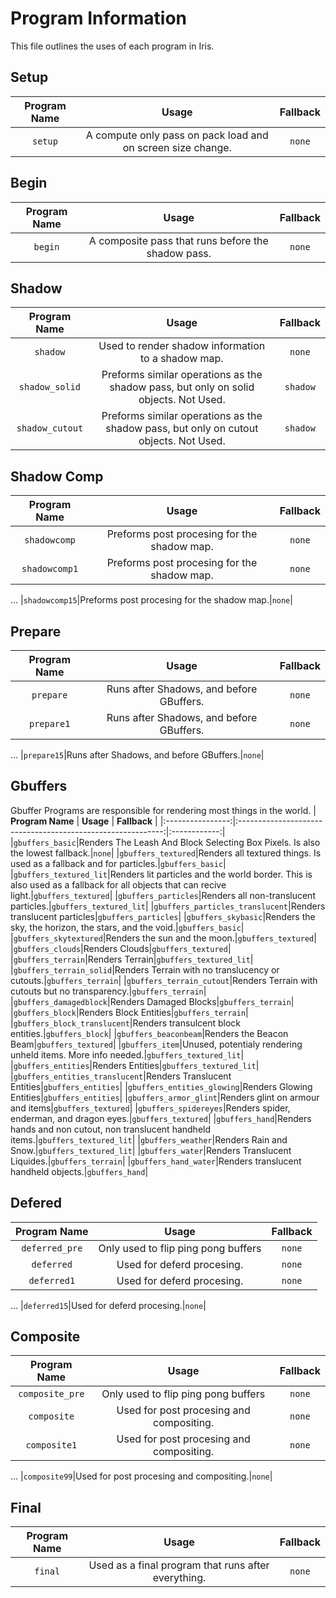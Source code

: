 # Program Information
This file outlines the uses of each program in Iris.


## Setup
| **Program Name** |                         **Usage**                         | **Fallback** |
|:----------------:|:-----------------------------------------------------------:|:------------:|
|`setup`|A compute only pass on pack load and on screen size change.|`none`|

## Begin
| **Program Name** |                         **Usage**                         | **Fallback** |
|:----------------:|:-----------------------------------------------------------:|:------------:|
|`begin`|A composite pass that runs before the shadow pass.|`none`|

## Shadow
| **Program Name** |                         **Usage**                         | **Fallback** |
|:----------------:|:-----------------------------------------------------------:|:------------:|
|`shadow`|Used to render shadow information to a shadow map.|`none`|
|`shadow_solid`|Preforms similar operations as the shadow pass, but only on solid objects. Not Used.|`shadow`|
|`shadow_cutout`|Preforms similar operations as the shadow pass, but only on cutout objects. Not Used.|`shadow`|

## Shadow Comp
| **Program Name** |                         **Usage**                         | **Fallback** |
|:----------------:|:-----------------------------------------------------------:|:------------:|
|`shadowcomp`|Preforms post procesing for the shadow map.|`none`|
|`shadowcomp1`|Preforms post procesing for the shadow map.|`none`|
...
|`shadowcomp15`|Preforms post procesing for the shadow map.|`none`|

## Prepare
| **Program Name** |                         **Usage**                         | **Fallback** |
|:----------------:|:-----------------------------------------------------------:|:------------:|
|`prepare`|Runs after Shadows, and before GBuffers.|`none`|
|`prepare1`|Runs after Shadows, and before GBuffers.|`none`|
...
|`prepare15`|Runs after Shadows, and before GBuffers.|`none`|

## Gbuffers
Gbuffer Programs are responsible for rendering most things in the world.
| **Program Name** |                         **Usage**                         | **Fallback** |
|:----------------:|:-----------------------------------------------------------:|:------------:|
|`gbuffers_basic`|Renders The Leash And Block Selecting Box Pixels. Is also the lowest fallback.|`none`|
|`gbuffers_textured`|Renders all textured things. Is used as a fallback and for particles.|`gbuffers_basic`|
|`gbuffers_textured_lit`|Renders lit particles and the world border. This is also used as a fallback for all objects that can recive light.|`gbuffers_textured`|
|`gbuffers_particles`|Renders all non-translucent particles.|`gbuffers_textured_lit`|
|`gbuffers_particles_translucent`|Renders translucent particles|`gbuffers_particles`|
|`gbuffers_skybasic`|Renders the sky, the horizon, the stars, and the void.|`gbuffers_basic`|
|`gbuffers_skytextured`|Renders the sun and the moon.|`gbuffers_textured`|
|`gbuffers_clouds`|Renders Clouds|`gbuffers_textured`|
|`gbuffers_terrain`|Renders Terrain|`gbuffers_textured_lit`|
|`gbuffers_terrain_solid`|Renders Terrain with no translucency or cutouts.|`gbuffers_terrain`|
|`gbuffers_terrain_cutout`|Renders Terrain with cutouts but no transparency.|`gbuffers_terrain`|
|`gbuffers_damagedblock`|Renders Damaged Blocks|`gbuffers_terrain`|
|`gbuffers_block`|Renders Block Entities|`gbuffers_terrain`|
|`gbuffers_block_translucent`|Renders transulcent block entities.|`gbuffers_block`|
|`gbuffers_beaconbeam`|Renders the Beacon Beam|`gbuffers_textured`|
|`gbuffers_item`|Unused, potentialy rendering unheld items. More info needed.|`gbuffers_textured_lit`|
|`gbuffers_entities`|Renders Entities|`gbuffers_textured_lit`|
|`gbuffers_entities_translucent`|Renders Translucent Entities|`gbuffers_entities`|
|`gbuffers_entities_glowing`|Renders Glowing Entities|`gbuffers_entities`|
|`gbuffers_armor_glint`|Renders glint on armour and items|`gbuffers_textured`|
|`gbuffers_spidereyes`|Renders spider, enderman, and dragon eyes.|`gbuffers_textured`|
|`gbuffers_hand`|Renders hands and non cutout, non translucent handheld items.|`gbuffers_textured_lit`|
|`gbuffers_weather`|Renders Rain and Snow.|`gbuffers_textured_lit`|
|`gbuffers_water`|Renders Translucent Liquides.|`gbuffers_terrain`|
|`gbuffers_hand_water`|Renders translucent handheld objects.|`gbuffers_hand`|

## Defered
| **Program Name** |                         **Usage**                         | **Fallback** |
|:----------------:|:-----------------------------------------------------------:|:------------:|
|`deferred_pre`|Only used to flip ping pong buffers|`none`|
|`deferred`|Used for deferd procesing.|`none`|
|`deferred1`|Used for deferd procesing.|`none`|
...
|`deferred15`|Used for deferd procesing.|`none`|

## Composite
| **Program Name** |                         **Usage**                         | **Fallback** |
|:----------------:|:-----------------------------------------------------------:|:------------:|
|`composite_pre`|Only used to flip ping pong buffers|`none`|
|`composite`|Used for post procesing and compositing.|`none`|
|`composite1`|Used for post procesing and compositing.|`none`|
...
|`composite99`|Used for post procesing and compositing.|`none`|


## Final
| **Program Name** |                         **Usage**                         | **Fallback** |
|:----------------:|:-----------------------------------------------------------:|:------------:|
|`final`|Used as a final program that runs after everything.|`none`|